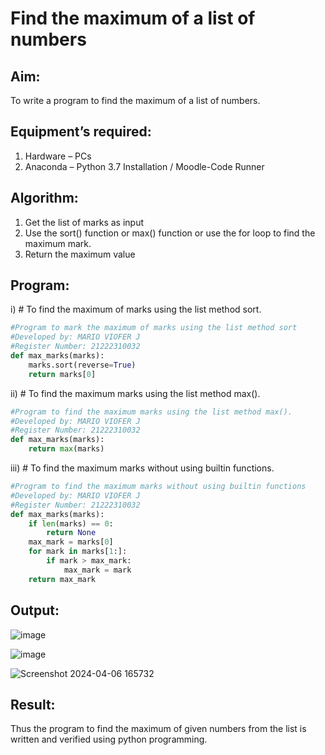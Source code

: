 # Find the maximum of a list of numbers
## Aim:
To write a program to find the maximum of a list of numbers.
## Equipment’s required:
1.	Hardware – PCs
2.	Anaconda – Python 3.7 Installation / Moodle-Code Runner
## Algorithm:
1.	Get the list of marks as input
2.	Use the sort() function or max() function or use the for loop to find the maximum mark.
3.	Return the maximum value
## Program:

i)	# To find the maximum of marks using the list method sort.
```Python
#Program to mark the maximum of marks using the list method sort
#Developed by: MARIO VIOFER J
#Register Number: 21222310032
def max_marks(marks):
    marks.sort(reverse=True)
    return marks[0]


```

ii)	# To find the maximum marks using the list method max().
```Python
#Program to find the maximum marks using the list method max().
#Developed by: MARIO VIOFER J
#Register Number: 21222310032
def max_marks(marks):
    return max(marks)


```

iii) # To find the maximum marks without using builtin functions.
```Python
#Program to find the maximum marks without using builtin functions
#Developed by: MARIO VIOFER J
#Register Number: 21222310032
def max_marks(marks):
    if len(marks) == 0:
        return None
    max_mark = marks[0] 
    for mark in marks[1:]:
        if mark > max_mark:
            max_mark = mark
    return max_mark


```



## Output:
![image](https://github.com/Mario-Viofer-J/FindMaximum/assets/144979232/9f4a8ccd-b806-4861-a3ae-b7568da0b160)

![image](https://github.com/Mario-Viofer-J/FindMaximum/assets/144979232/7ca5b97a-fc6d-4a4c-a581-8cf55e8406f0)

![Screenshot 2024-04-06 165732](https://github.com/Mario-Viofer-J/FindMaximum/assets/144979232/faa820c2-f58e-4d5e-890b-10a5d0a2c870)

## Result:
Thus the program to find the maximum of given numbers from the list is written and verified using python programming.
